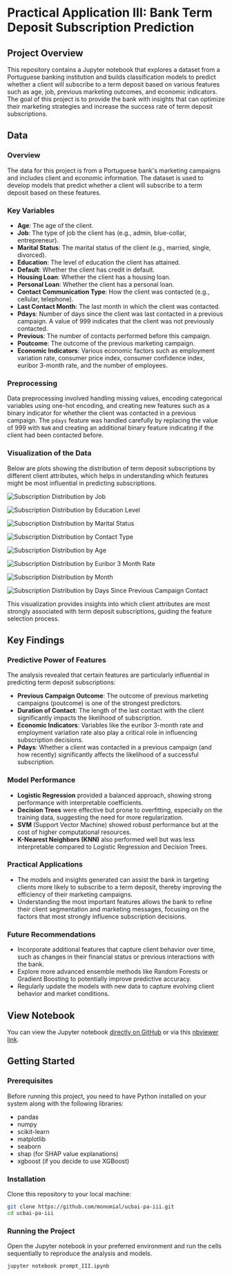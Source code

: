 # Practical Application III: Bank Term Deposit Subscription Prediction

## Project Overview
This repository contains a Jupyter notebook that explores a dataset from a Portuguese banking institution and builds classification models to predict whether a client will subscribe to a term deposit based on various features such as age, job, previous marketing outcomes, and economic indicators. The goal of this project is to provide the bank with insights that can optimize their marketing strategies and increase the success rate of term deposit subscriptions.

## Data

### Overview
The data for this project is from a Portuguese bank's marketing campaigns and includes client and economic information. The dataset is used to develop models that predict whether a client will subscribe to a term deposit based on these features.

### Key Variables
- **Age**: The age of the client.
- **Job**: The type of job the client has (e.g., admin, blue-collar, entrepreneur).
- **Marital Status**: The marital status of the client (e.g., married, single, divorced).
- **Education**: The level of education the client has attained.
- **Default**: Whether the client has credit in default.
- **Housing Loan**: Whether the client has a housing loan.
- **Personal Loan**: Whether the client has a personal loan.
- **Contact Communication Type**: How the client was contacted (e.g., cellular, telephone).
- **Last Contact Month**: The last month in which the client was contacted.
- **Pdays**: Number of days since the client was last contacted in a previous campaign. A value of 999 indicates that the client was not previously contacted.
- **Previous**: The number of contacts performed before this campaign.
- **Poutcome**: The outcome of the previous marketing campaign.
- **Economic Indicators**: Various economic factors such as employment variation rate, consumer price index, consumer confidence index, euribor 3-month rate, and the number of employees.

### Preprocessing
Data preprocessing involved handling missing values, encoding categorical variables using one-hot encoding, and creating new features such as a binary indicator for whether the client was contacted in a previous campaign. The `pdays` feature was handled carefully by replacing the value of 999 with `NaN` and creating an additional binary feature indicating if the client had been contacted before.

### Visualization of the Data
Below are plots showing the distribution of term deposit subscriptions by different client attributes, which helps in understanding which features might be most influential in predicting subscriptions.

![Subscription Distribution by Job](/plots/subscription_distribution_job.png)

![Subscription Distribution by Education Level](/plots/subscription_distribution_education.png)

![Subscription Distribution by Marital Status](/plots/subscription_distribution_marital.png)

![Subscription Distribution by Contact Type](/plots/subscription_distribution_contact.png)

![Subscription Distribution by Age](/plots/subscription_distribution_age.png)

![Subscription Distribution by Euribor 3 Month Rate](/plots/subscription_distribution_euribor3m.png)

![Subscription Distribution by Month](/plots/subscription_distribution_month.png)

![Subscription Distribution by Days Since Previous Campaign Contact](/plots/subscription_distribution_pdays.png)

This visualization provides insights into which client attributes are most strongly associated with term deposit subscriptions, guiding the feature selection process.

## Key Findings

### Predictive Power of Features
The analysis revealed that certain features are particularly influential in predicting term deposit subscriptions:
- **Previous Campaign Outcome**: The outcome of previous marketing campaigns (poutcome) is one of the strongest predictors.
- **Duration of Contact**: The length of the last contact with the client significantly impacts the likelihood of subscription.
- **Economic Indicators**: Variables like the euribor 3-month rate and employment variation rate also play a critical role in influencing subscription decisions.
- **Pdays**: Whether a client was contacted in a previous campaign (and how recently) significantly affects the likelihood of a successful subscription.

### Model Performance
- **Logistic Regression** provided a balanced approach, showing strong performance with interpretable coefficients.
- **Decision Trees** were effective but prone to overfitting, especially on the training data, suggesting the need for more regularization.
- **SVM** (Support Vector Machine) showed robust performance but at the cost of higher computational resources.
- **K-Nearest Neighbors (KNN)** also performed well but was less interpretable compared to Logistic Regression and Decision Trees.

### Practical Applications
- The models and insights generated can assist the bank in targeting clients more likely to subscribe to a term deposit, thereby improving the efficiency of their marketing campaigns.
- Understanding the most important features allows the bank to refine their client segmentation and marketing messages, focusing on the factors that most strongly influence subscription decisions.

### Future Recommendations
- Incorporate additional features that capture client behavior over time, such as changes in their financial status or previous interactions with the bank.
- Explore more advanced ensemble methods like Random Forests or Gradient Boosting to potentially improve predictive accuracy.
- Regularly update the models with new data to capture evolving client behavior and market conditions.

## View Notebook
You can view the Jupyter notebook [directly on GitHub](prompt_III.ipynb) or via this [nbviewer link](https://nbviewer.org/github/monomial/ucbai-pa-iii/blob/main/prompt_III.ipynb).

## Getting Started

### Prerequisites
Before running this project, you need to have Python installed on your system along with the following libraries:
- pandas
- numpy
- scikit-learn
- matplotlib
- seaborn
- shap (for SHAP value explanations)
- xgboost (if you decide to use XGBoost)

### Installation
Clone this repository to your local machine:
```bash
git clone https://github.com/monomial/ucbai-pa-iii.git
cd ucbai-pa-iii
```

### Running the Project
Open the Jupyter notebook in your preferred environment and run the cells sequentially to reproduce the analysis and models.

```bash
jupyter notebook prompt_III.ipynb
```
